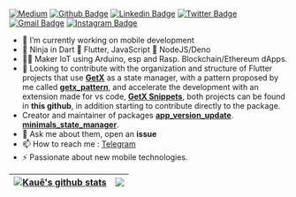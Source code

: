 
[![Medium](https://img.shields.io/badge/Medium-black?style=for-the-badge&logo=Medium)](https://medium.com/@kauemurakami)
[![Github Badge](https://img.shields.io/badge/-Github-000?style=for-the-badge&logo=Github&logoColor=white&link=https://github.com/lucasgdb)](https://github.com/kauemurakami)
[![Linkedin Badge](https://img.shields.io/badge/-LinkedIn-blue?style=for-the-badge&logo=Linkedin&logoColor=white&link=https://www.linkedin.com/in/rebeccamanzi/)](https://www.linkedin.com/in/kauemurakami/)
[![Twitter Badge](https://img.shields.io/badge/-Twitter-1ca0f1?style=for-the-badge&labelColor=1ca0f1&logo=twitter&logoColor=white&link=https://twitter.com/lgdbittencourt)](https://twitter.com/kauemurakami)
[![Gmail Badge](https://img.shields.io/badge/-Gmail-c14438?style=for-the-badge&logo=Gmail&logoColor=white&link=mailto:rebeccamanzi@gmail.com)](mailto:kauetmurakami@gmail.com)
[![Instagram Badge](https://img.shields.io/badge/-Instagram-C13584?style=for-the-badge&labelColor=C13584&logo=instagram&logoColor=white&link=https://www.instagram.com/codepwr/)](https://www.instagram.com/kauemurakami/)

- 🔭 I’m currently working on mobile development
- 🥷 Ninja in Dart 💙 Flutter, JavaScript 💜 NodeJS/Deno 
- 👨‍⚕️ Maker IoT using Arduino, esp and Rasp. Blockchain/Ethereum dApps.
- 👯 Looking to contribute with the organization and structure of Flutter projects that use [**GetX**](https://pub.dev/packages/get) as a state manager, with a pattern proposed by me called [**getx_pattern**](https://kauemurakami.github.io/getx_pattern), and accelerate the development with an extension made for vs code, [**GetX Snippets**](https://marketplace.visualstudio.com/items?itemName=get-snippets.get-snippets), both projects can be found in **this github**, in addition starting to contribute directly to the package.
- Creator and maintainer of packages
[**app_version_update**](https://pub.dev/packages/app_version_update).
[**minimals_state_manager**](https://pub.dev/packages/minimals_state_manager).
- 💬 Ask me about them, open an **issue**
- 📫 How to reach me : [Telegram](https://t.me/kauemurakami)
- ⚡ Passionate about new mobile technologies.  

</p>

| <a href="https://github.com/kauemurakami/github-readme-stats"><img align="center" src="https://github-readme-stats.vercel.app/api?username=kauemurakami&show_icons=true&include_all_commits=true&theme=buefy&hide_border=true" alt="Kauê's github stats" /></a> | <a href="https://github.com/kauemurakami/github-readme-stats"><img align="center" src="https://github-readme-stats.vercel.app/api/top-langs/?username=kauemurakami&layout=compact&theme=buefy&hide_border=true" /></a> |
| ------------- | ------------- |

</br>
</br>


